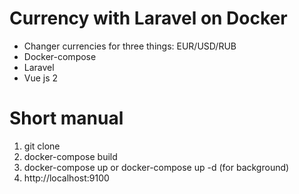 # Currency with Laravel on Docker

- Changer currencies for three things: EUR/USD/RUB
- Docker-compose
- Laravel
- Vue js 2

# Short manual

1) git clone
2) docker-compose build
3) docker-compose up or docker-compose up -d (for background)
4) http://localhost:9100
